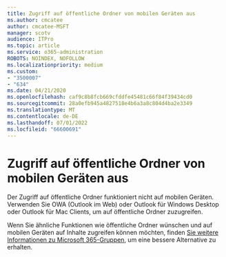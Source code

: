 ```yaml
---
title: Zugriff auf öffentliche Ordner von mobilen Geräten aus
ms.author: cmcatee
author: cmcatee-MSFT
manager: scotv
audience: ITPro
ms.topic: article
ms.service: o365-administration
ROBOTS: NOINDEX, NOFOLLOW
ms.localizationpriority: medium
ms.custom:
- "3500007"
- "634"
ms.date: 04/21/2020
ms.openlocfilehash: caf9c8b8fcb669cfddfe45481c66f84f39434cd0
ms.sourcegitcommit: 28a0efb945a4827518e4b6a3a8c804d4ba2e3349
ms.translationtype: MT
ms.contentlocale: de-DE
ms.lasthandoff: 07/01/2022
ms.locfileid: "66600691"
---
```

# <a name="public-folder-access-from-mobile-devices"></a>Zugriff auf öffentliche Ordner von mobilen Geräten aus

Der Zugriff auf öffentliche Ordner funktioniert nicht auf mobilen Geräten. Verwenden Sie OWA (Outlook im Web) oder Outlook für Windows Desktop oder Outlook für Mac Clients, um auf öffentliche Ordner zuzugreifen.

Wenn Sie ähnliche Funktionen wie öffentliche Ordner wünschen und auf mobilen Geräten auf Inhalte zugreifen können möchten, finden [Sie weitere Informationen zu Microsoft 365-Gruppen](https://support.microsoft.com/office/learn-about-microsoft-365-groups-b565caa1-5c40-40ef-9915-60fdb2d97fa2), um eine bessere Alternative zu erhalten.
  